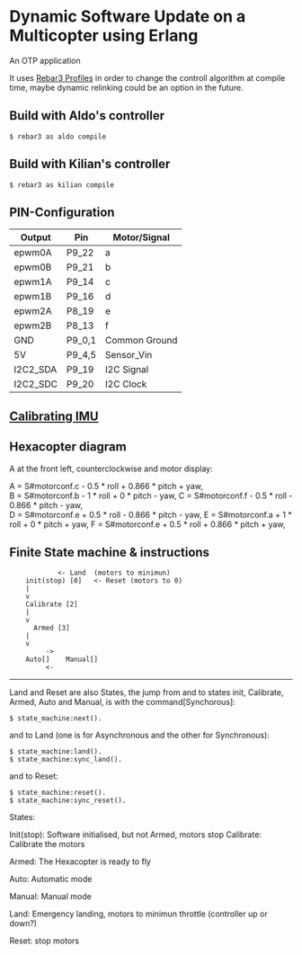 Dynamic Software Update on a Multicopter using Erlang
=====

An OTP application

It uses [Rebar3 Profiles](https://www.rebar3.org/v3/docs/profiles) in
order to change the controll algorithm at compile time, maybe dynamic
relinking could be an option in the future.

Build with Aldo's controller
-----

    $ rebar3 as aldo compile

Build with Kilian's controller
-----

	$ rebar3 as kilian compile


## PIN-Configuration

Output		| Pin		| Motor/Signal
-----		|-----		|-----
epwm0A		| P9_22 	| a
epwm0B		| P9_21		| b
epwm1A		| P9_14		| c
epwm1B		| P9_16		| d
epwm2A		| P8_19		| e
epwm2B		| P8_13		| f
GND			| P9_0,1	| Common Ground
5V			| P9_4,5	| Sensor_Vin
I2C2_SDA	| P9_19		| I2C Signal
I2C2_SDC	| P9_20		| I2C Clock


[Calibrating IMU](https://www.youtube.com/watch?v=uH7iQrH3GpA)
-----

Hexacopter diagram
-----

A at the front left, counterclockwise and motor display:

A = S#motorconf.c - 0.5 * roll + 0.866 * pitch + yaw,	
B = S#motorconf.b - 1 * roll + 0 * pitch - yaw,	
C = S#motorconf.f - 0.5 * roll - 0.866 * pitch - yaw,	
D = S#motorconf.e + 0.5 * roll - 0.866 * pitch - yaw,
E = S#motorconf.a + 1 * roll + 0 * pitch + yaw,
F = S#motorconf.e + 0.5 * roll + 0.866 * pitch + yaw,



Finite State machine & instructions
-----



			    <- Land  (motors to minimun)
	    init(stop) [0]   <- Reset (motors to 0)
		|
		v
	    Calibrate [2]
		|
		v
	      Armed [3]
		|
		v
		     ->
	    Auto[]    Manual[]
		     <-

________________________

Land and Reset are also States, the jump from and to states init, Calibrate, Armed, Auto and Manual, is with the command[Synchorous]:

	$ state_machine:next().

and to Land (one is for Asynchronous and the other for Synchronous):

	$ state_machine:land().
	$ state_machine:sync_land().

and to Reset:

	$ state_machine:reset().
	$ state_machine:sync_reset().


States:

Init(stop): Software initialised, but not Armed, motors stop 
Calibrate: Calibrate the motors

Armed: The Hexacopter is ready to fly

Auto: Automatic mode

Manual: Manual mode

Land: Emergency landing, motors to minimun throttle (controller up or down?)

Reset: stop motors

